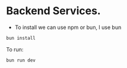 # Backend Services.
- To install we can use npm or bun, I use bun

```bash
bun install
```

To run:

```bash
bun run dev
```